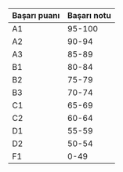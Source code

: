 |Başarı puanı|Başarı notu|
|------------|-----------|
|A1|95-100|
|A2|90-94|
|A3|85-89|
|B1|80-84|
|B2|75-79|
|B3|70-74|
|C1|65-69|
|C2|60-64|
|D1|55-59|
|D2|50-54|
|F1|0-49|
